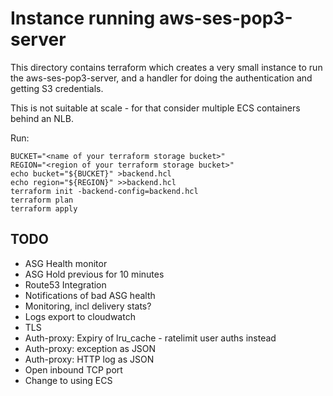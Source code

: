 # Instance running aws-ses-pop3-server

This directory contains terraform which creates a very small instance to run the
aws-ses-pop3-server, and a handler for doing the authentication and getting S3
credentials.

This is not suitable at scale - for that consider multiple ECS containers behind
an NLB.

Run:

```
BUCKET="<name of your terraform storage bucket>"
REGION="<region of your terraform storage bucket>"
echo bucket="${BUCKET}" >backend.hcl
echo region="${REGION}" >>backend.hcl
terraform init -backend-config=backend.hcl
terraform plan
terraform apply
```

## TODO

*   ASG Health monitor
*   ASG Hold previous for 10 minutes
*   Route53 Integration
*   Notifications of bad ASG health
*   Monitoring, incl delivery stats?
*   Logs export to cloudwatch
*   TLS
*   Auth-proxy: Expiry of lru_cache - ratelimit user auths instead
*   Auth-proxy: exception as JSON
*   Auth-proxy: HTTP log as JSON
*   Open inbound TCP port
*   Change to using ECS
